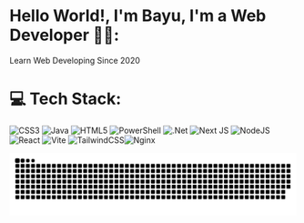 

# Hello World!, I'm Bayu, I'm a Web Developer 👋🏼:
Learn Web Developing Since 2020

# 💻 Tech Stack:
![CSS3](https://img.shields.io/badge/css3-%231572B6.svg?style=for-the-badge&logo=css3&logoColor=white) ![Java](https://img.shields.io/badge/java-%23ED8B00.svg?style=for-the-badge&logo=openjdk&logoColor=white) ![HTML5](https://img.shields.io/badge/html5-%23E34F26.svg?style=for-the-badge&logo=html5&logoColor=white) ![PowerShell](https://img.shields.io/badge/PowerShell-%235391FE.svg?style=for-the-badge&logo=powershell&logoColor=white) ![.Net](https://img.shields.io/badge/.NET-5C2D91?style=for-the-badge&logo=.net&logoColor=white)  ![Next JS](https://img.shields.io/badge/Next-black?style=for-the-badge&logo=next.js&logoColor=white) ![NodeJS](https://img.shields.io/badge/node.js-6DA55F?style=for-the-badge&logo=node.js&logoColor=white) ![React](https://img.shields.io/badge/react-%2320232a.svg?style=for-the-badge&logo=react&logoColor=%2361DAFB) ![Vite](https://img.shields.io/badge/vite-%23646CFF.svg?style=for-the-badge&logo=vite&logoColor=white) ![TailwindCSS](https://img.shields.io/badge/tailwindcss-%2338B2AC.svg?style=for-the-badge&logo=tailwind-css&logoColor=white)![Nginx](https://img.shields.io/badge/nginx-%23009639.svg?style=for-the-badge&logo=nginx&logoColor=white)

<picture>
  <source media="(prefers-color-scheme: dark)" srcset="https://raw.githubusercontent.com/BayuArga669/BayuArga669/output/github-snake-dark.svg" />
  <source media="(prefers-color-scheme: light)" srcset="https://raw.githubusercontent.com/BayuArga669/BayuArga669/output/github-snake.svg" />
  <img alt="github-snake" src="https://raw.githubusercontent.com/BayuArga669/BayuArga669/output/github-snake.svg" />
</picture>
